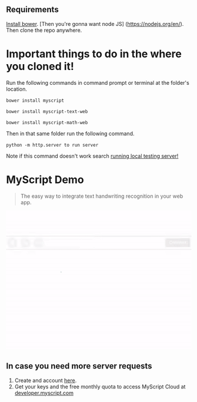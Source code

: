 ## Requirements
[Install bower](https://bower.io/#install-bower).
[Then you're gonna want node JS] (https://nodejs.org/en/).
Then clone the repo anywhere.

# Important things to do in the where you cloned it!
Run the following commands in command prompt or terminal at the folder's location.
```shell
bower install myscript
```
```shell
bower install myscript-text-web
```
```shell
bower install myscript-math-web
```

Then in that same folder run the following command.
```shell
python -m http.server to run server
```
Note if this command doesn't work search [running local testing server!](https://developer.mozilla.org/en-US/docs/Learn/Common_questions/set_up_a_local_testing_server)
# MyScript Demo
> The easy way to integrate text handwriting recognition in your web app.

<p align="center">
  <img src="preview.gif">
</p>

## In case you need more server requests
1. Create and account [here](https://dev.myscript.com/).
2. Get your keys and the free monthly quota to access MyScript Cloud at [developer.myscript.com](https://developer.myscript.com)
